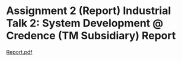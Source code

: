 # Assignment 2 (Report) Industrial Talk 2: System Development @ Credence (TM Subsidiary) Report

[Report.pdf](https://github.com/chuahhw/assignment2/files/13897394/Modern.Annual.Report.1.pdf)
